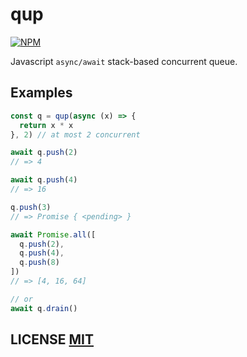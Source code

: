 # qup
[![NPM](https://img.shields.io/npm/v/qup.svg)](https://www.npmjs.org/package/qup)

Javascript `async/await` stack-based concurrent queue.

## Examples

``` javascript
const q = qup(async (x) => {
  return x * x
}, 2) // at most 2 concurrent

await q.push(2)
// => 4

await q.push(4)
// => 16

q.push(3)
// => Promise { <pending> }

await Promise.all([
  q.push(2),
  q.push(4),
  q.push(8)
])
// => [4, 16, 64]

// or
await q.drain()
```

## LICENSE [MIT](LICENSE)
